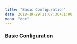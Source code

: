 ```yaml
---
title: "Basic Configuration"
date: 2018-10-29T11:07:36+01:00
menu: "doc"
---
```


### Basic Configuration
